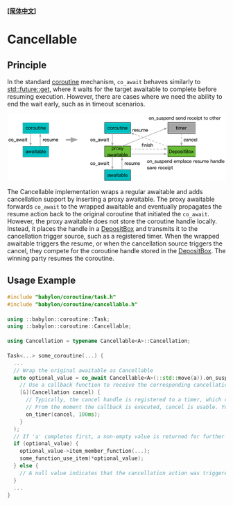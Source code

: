 **[[简体中文]](cancellable.zh-cn.md)**

# Cancellable

## Principle

In the standard [coroutine](https://zh.cppreference.com/w/cpp/language/coroutines) mechanism, `co_await` behaves similarly to [std::future::get](https://zh.cppreference.com/w/cpp/thread/future/get), where it waits for the target awaitable to complete before resuming execution. However, there are cases where we need the ability to end the wait early, such as in timeout scenarios.

![cancellable](images/cancellable.png)

The Cancellable implementation wraps a regular awaitable and adds cancellation support by inserting a proxy awaitable. The proxy awaitable forwards `co_await` to the wrapped awaitable and eventually propagates the resume action back to the original coroutine that initiated the `co_await`. However, the proxy awaitable does not store the coroutine handle locally. Instead, it places the handle in a [DepositBox](../concurrent/deposit_box.zh-cn.md) and transmits it to the cancellation trigger source, such as a registered timer. When the wrapped awaitable triggers the resume, or when the cancellation source triggers the cancel, they compete for the coroutine handle stored in the [DepositBox](../concurrent/deposit_box.zh-cn.md). The winning party resumes the coroutine.

## Usage Example

```c++
#include "babylon/coroutine/task.h"
#include "babylon/coroutine/cancellable.h"

using ::babylon::coroutine::Task;
using ::babylon::coroutine::Cancellable;

using Cancellation = typename Cancellable<A>::Cancellation;

Task<...> some_coroutine(...) {
  ...
  // Wrap the original awaitable as Cancellable
  auto optional_value = co_await Cancellable<A>(::std::move(a)).on_suspend(
    // Use a callback function to receive the corresponding cancellation handle after the coroutine is suspended
    [&](Cancellation cancel) {
      // Typically, the cancel handle is registered to a timer, which calls cancel() after a specified time to initiate cancellation
      // From the moment the callback is executed, cancel is usable. You can even invoke cancel() directly within the callback, though it's usually unnecessary.
      on_timer(cancel, 100ms);
    }
  );
  // If 'a' completes first, a non-empty value is returned for further operations
  if (optional_value) {
    optional_value->item_member_function(...);
    some_function_use_item(*optional_value);
  } else {
    // A null value indicates that the cancellation action was triggered first
  }
  ...
}
```
